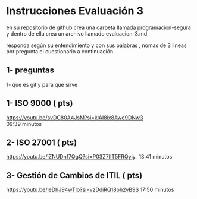 # Instrucciones Evaluación 3 

en su repositorio de github crea una carpeta llamada programacion-segura y dentro de ella crea un archivo llamado evaluacion-3.md

responda según su entendimiento y con sus palabras , nomas de 3 lineas por pregunta el cuestionario a continuación.

## 1- preguntas 

1- que es git y para que sirve


## 1- ISO 9000 ( pts)
https://youtu.be/svDC80A4JsM?si=klAI8ix8Awe9DNw3  
09:39 minutos  

## 2- ISO 27001 ( pts)
https://youtu.be/iZNUDnf7QgQ?si=P03Z7IIT5FRQyiy_
13:41 minutos

## 3- Gestión de Cambios de ITIL ( pts)
https://youtu.be/ieDhJ94wTlo?si=vzDdiRQ18ph2vB9S
17:50 minutos
